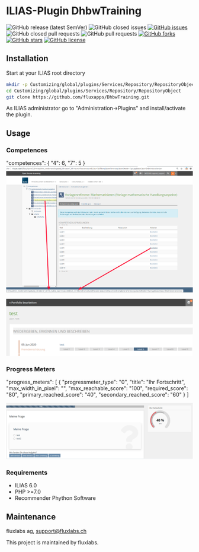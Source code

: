 ILIAS-Plugin DhbwTraining
============
![GitHub release (latest SemVer)](https://img.shields.io/github/v/release/fluxapps/DhbwTraining?style=flat-square)
![GitHub closed issues](https://img.shields.io/github/issues-closed/fluxapps/DhbwTraining?style=flat-square&color=success)
[![GitHub issues](https://img.shields.io/github/issues/fluxapps/DhbwTraining?style=flat-square&color=yellow)](https://github.com/fluxapps/DhbwTraining/issues)
![GitHub closed pull requests](https://img.shields.io/github/issues-pr-closed/fluxapps/DhbwTraining?style=flat-square&color=success)
![GitHub pull requests](https://img.shields.io/github/issues-pr/fluxapps/DhbwTraining?style=flat-square&color=yellow)
[![GitHub forks](https://img.shields.io/github/forks/fluxapps/DhbwTraining?style=flat-square&color=blueviolet)](https://github.com/fluxapps/DhbwTraining/network)
[![GitHub stars](https://img.shields.io/github/stars/fluxapps/DhbwTraining?style=flat-square&color=blueviolet)](https://github.com/fluxapps/DhbwTraining/stargazers)
[![GitHub license](https://img.shields.io/github/license/fluxapps/DhbwTraining?style=flat-square)](https://github.com/fluxapps/DhbwTraining/blob/main/LICENSE.md)

## Installation
Start at your ILIAS root directory
```bash
mkdir -p Customizing/global/plugins/Services/Repository/RepositoryObject
cd Customizing/global/plugins/Services/Repository/RepositoryObject
git clone https://github.com/fluxapps/DhbwTraining.git
```
As ILIAS administrator go to "Administration->Plugins" and install/activate the plugin.  

## Usage
### Competences

"competences": {
    "4": 6,
    "7": 5
}
![](docs/competence_skill_id.png)

![](docs/Portfolio.png)
    
### Progress Meters

"progress_meters": [
{
  "progressmeter_type": "0",
  "title": "Ihr Fortschritt",
  "max_width_in_pixel": "",
  "max_reachable_score": "100",
  "required_score": "80",
  "primary_reached_score": "40",
  "secondary_reached_score": "60"
}
]

![](docs/Progressmeter.png)

### Requirements
* ILIAS 6.0
* PHP >=7.0
* Recommender Phython Software

## Maintenance
fluxlabs ag, support@fluxlabs.ch

This project is maintained by fluxlabs.
